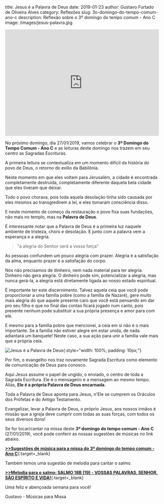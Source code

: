 ﻿title: Jesus é a Palavra de Deus
date: 2019-01-23
author: Gustavo Furtado de Oliveira Alves
category: Reflexões
slug: 3o-domingo-do-tempo-comum-ano-c
description: Reflexão sobre o 3º domingo do tempo comum - Ano C
image: /images/jesus-palavra.jpg

<iframe width="100%" height="350" src="https://www.youtube.com/embed/OR7BPe3Ksdg" frameborder="0" allow="accelerometer; autoplay; encrypted-media; gyroscope; picture-in-picture" allowfullscreen></iframe>

No próximo domingo, dia 27/01/2019, vamos celebrar o **3º Domingo do Tempo Comum - Ano C**
e as leituras deste domingo nos trazem em seu centro as Sagradas Escrituras.

A primeira leitura se contextualiza em um momento difícil da história do povo de Deus,
o retorno do exílio da Babilônia.

Neste momento em que eles voltam para Jerusalém, a cidade é encontrada completamente destruída,
completamente diferente daquela bela cidade que eles tiveram que deixar.

Todo o povo chorava, pois toda aquela desolação tinha sido causada por eles mesmos ao transgredirem a lei, e eles tomaram consciência disso.

E neste momento de começo da restauração o povo fixa suas fundações, não mais no templo, mas na **Palavra de Deus**.

É interessante notar que a Palavra de Deus é a primeira luz naquele ambiente de tristeza, choro e desolação. E junto com a palavra vem a esperança e a alegria.

> "a alegria do Senhor será a vossa força"

As pessoas confundem um pouco alegria com prazer. Alegria é a satisfação da alma, enquanto prazer é a satisfação do corpo.

Nós não precisamos de dinheiro, nem nada material para ter alegria. Dinheiro não gera alegria. O dinheiro pode sim, potencializar a alegria, mas nunca gerá-la, a alegria está diretamente ligada ao nosso estado espiritual.

É importante ter este discernimento. Talvez aquela ceia que você pode proporcionar a uma família pobre (como a família de Nazaré), gere muito mais alegria do que aquele presente caro que você está pensando em dar pro seu filho e que no final das contas ficará jogado num canto, pois presente nenhum pode substituir a sua própria presença e amor para com ele.

E mesmo para a família pobre que mencionei, a ceia em si não é o mais importante. Se a família não estiver alegre em estar unida, de nada adiantará um banquete! Neste caso, a sua ação para unir a família vale mais que a própria ceia.

![Jesus é a Palavra de Deus](/images/jesus-palavra.jpg){:style="width: 100%; padding: 10px;"}

Por fim, o evangelho nos traz novamente Sagrada Escritura como elemento de comunicação
de Deus para conosco.

Aqui Jesus assume o papel de ungido, o enviado, o centro de toda a Sagrada Escritura.
Ele é o mensageiro e a mensagem ao mesmo tempo.
Aliás, **Ele é a própria Palavra de Deus encarnada**.

Toda a Palavra de Deus aponta para Jesus, n'Ele se cumprem os Oráculos dos Profetas e do Antigo Testamento.

Evangelizar, levar a Palavra de Deus, o próprio Jesus, aos nossos irmãos é missão que a
igreja deve cumprir com todas as suas forças, com todos os seus diversos dons!

Se for tocar/cantar na missa deste **3º domingo do tempo comum - Ano C** (27/01/2019), 
você pode conferir as nossas sugestões de músicas no link abaixo.

[**>>Sugestões de música para a missa do 3º domingo do tempo comum - Ano C**](https://musicasparamissa.com.br/sugestoes-para/3o-domingo-do-tempo-comum-ano-c){:target=\_blank}

Também temos uma sugestão de melodia para cantar o salmo.

[**>>Melodia para o salmo: SALMO 18B (19) - VOSSAS PALAVRAS, SENHOR, SÃO ESPÍRITO E VIDA!**](https://musicasparamissa.com.br/musica/salmo-18b-19-vossas-palavras-senhor/){:target=\_blank}

Uma feliz e abençoada semana para você!

Gustavo - Músicas para Missa


